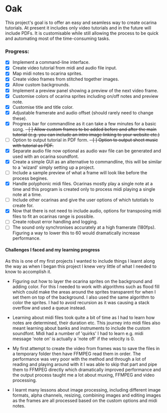# Oak

This project's goal is to offer an easy and seamless way to create ocarina tutorials. 
At present it includes only video tutorials and in the future will include PDFs. 
It is customisable while still allowing the process to be quick and automating most of the time-consuming tasks.

### Progress:
  - [x] Implement a command-line interface.
  - [x] Create video tutorial from midi and audio file input.
  - [x] Map midi notes to ocarina sprites.
  - [x] Create video frames from stitched together images.
  - [x] Allow custom backgrounds.
  - [x] Implement a preview panel showing a preview of the next video frame.
  - [x] Customise colors of ocarina sprites including on/off notes and preview note.
  - [x] Customise title and title color.
  - [x] Adjustable framerate and audio offset (should rarely need to change these).
  - [x] Progress bar for commandline as it can take a few minutes for a basic song.
  ~~- [ ] Allow custom frames to be added before and after the main tutorial (e.g. you can include an intro image linking to your website etc.)~~
  - [ ] Option to output tutorial in PDF form.
  ~~- [ ] Option to output sheet music with tutorial as PDF.~~
  - [x] Separate audio file now optional as audio wav file can be generated and used with an ocarina soundfont.
  - [x] Create a simple GUI as an alternative to commandline, this will be similar to a 'wizard' simply setting up a project.
  - [ ] Include a sample preview of what a frame will look like before the process begines.
  - [x] Handle polyphonic midi files. Ocarinas mostly play a single note at a time and this program is created only to process midi playing a single note at a time.
  - [ ] Include other ocarinas and give the user options of which tutotials to create for.
  - [x] Now that there is not need to include audio, options for transposing midi files to fit an ocarinas range is possible.
  - [ ] Create robust error handling and logging.
  - [ ] The sound only synchronises accurately at a high framerate (180fps). Figuring a way to lower this to 60 would dramatically increase performance.
  
#### Challenges I faced and my learning progress
 
As this is one of my first projects I wanted to include things I learnt along the way as when I began this project I knew very little
of what I needed to know to accomplish it.

- Figuring out how to layer the ocarina sprites on the background and adding color. For this I needed to work with algorithms such as flood fill which could make the areas around the sprites transparent for when I set them on top of the background. I also used the same algorithm to color the sprites. I had to avoid recursion as it was causing a stack overflow and used a queue instead.

- Learning about midi files took quite a bit of time as I had to learn how notes are determined, their duration etc. This journey into midi files also meant learning about banks and instruments to include the custom soundfont. Midi had a number of 'quirks' I had to learn e.g. midi message 'note on' is actually a 'note off' if the velocity is 0.

- My first attempt to create the video from frames was to save the files in a temporary folder then have FFMPEG read them in order. The performance was very poor with the method and through a lot of reading and playing around with it I was able to skip that part and pipe them to FFMPEG directly which dramatically improved performance and the output process taught me a lot about muxing, FFMPEG and video processing. 

- I learnt many lessons about image processing, including different image formats, alpha channels, resizing, combining images and editing images as the frames are all processed based on the custom options and midi notes. 
